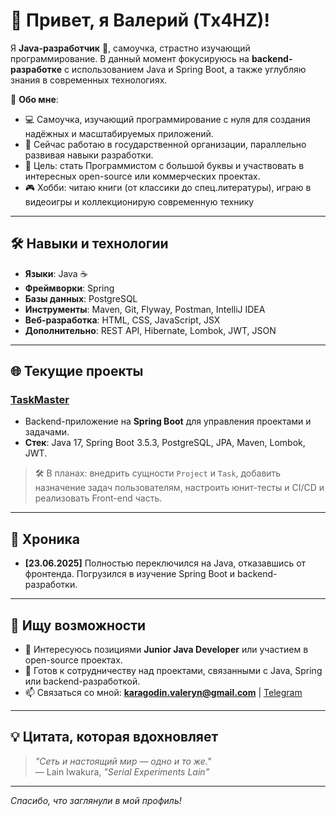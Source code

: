 # 👋 Привет, я Валерий (Tx4HZ)!

Я **Java-разработчик** 🚀, самоучка, страстно изучающий программирование. В данный момент фокусируюсь на **backend-разработке** с использованием Java и Spring Boot, а также углубляю знания в современных технологиях.

🌟 **Обо мне**:
- 💻 Самоучка, изучающий программирование с нуля для создания надёжных и масштабируемых приложений.
- 🏢 Сейчас работаю в государственной организации, параллельно развивая навыки разработки.
- 🎯 Цель: стать Программистом с большой буквы и участвовать в интересных open-source или коммерческих проектах.
- 🎮 Хобби: читаю книги (от классики до спец.литературы), играю в видеоигры и коллекционирую современную технику

---

## 🛠 Навыки и технологии
- **Языки**: Java ☕
- **Фреймворки**: Spring
- **Базы данных**: PostgreSQL
- **Инструменты**: Maven, Git, Flyway, Postman, IntelliJ IDEA
- **Веб-разработка**: HTML, CSS, JavaScript, JSX
- **Дополнительно**: REST API, Hibernate, Lombok, JWT, JSON

---

## 🌐 Текущие проекты
### [TaskMaster](https://github.com/Tx4HZ/TaskMaster)
- Backend-приложение на **Spring Boot** для управления проектами и задачами.
- **Стек**: Java 17, Spring Boot 3.5.3, PostgreSQL, JPA, Maven, Lombok, JWT.
> 🛠 В планах: внедрить сущности `Project` и `Task`, добавить назначение задач пользователям, настроить юнит-тесты и CI/CD и реализовать Front-end часть.

---

## 📝 Хроника
- **[23.06.2025]** Полностью переключился на Java, отказавшись от фронтенда. Погрузился в изучение Spring Boot и backend-разработки.

---

## 🤝 Ищу возможности
- 💼 Интересуюсь позициями **Junior Java Developer** или участием в open-source проектах.
- 🚀 Готов к сотрудничеству над проектами, связанными с Java, Spring или backend-разработкой.
- 📫 Связаться со мной: **[karagodin.valeryn@gmail.com](mailto:karagodin.valeryn@gmail.com)** | [Telegram](https://t.me/HIKKA_ZAIKA)

---

## 💡 Цитата, которая вдохновляет
> *"Сеть и настоящий мир — одно и то же."*  
> — Lain Iwakura, *"Serial Experiments Lain"*

---

*Спасибо, что заглянули в мой профиль!*
